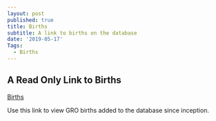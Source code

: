 ```yaml
---
layout: post
published: true
title: Births
subtitle: A link to births on the database
date: '2019-05-17'
Tags:
  - Births
---
```

## A Read Only Link to Births

[Births](https://airtable.com/invite/l?inviteId=invO1kYQtzfJJLTv5&inviteToken=ff9c8ae7bcdd7d975b6136400d7a081893a7049723b4371f470c7aeb8a80a251)

Use this link to view GRO births added to the database since inception.
